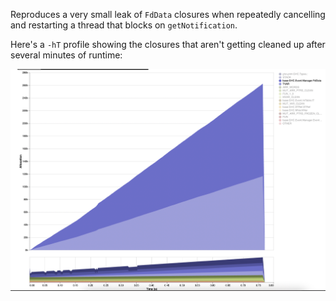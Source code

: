 Reproduces a very small leak of `FdData` closures when repeatedly cancelling and restarting a thread that blocks on `getNotification`.

Here's a `-hT` profile showing the closures that aren't getting cleaned up after several minutes of runtime:

![](./heap.png)
